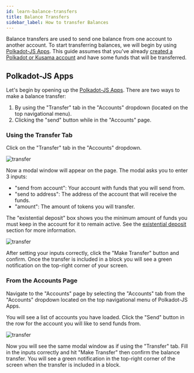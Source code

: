 ```yaml
---
id: learn-balance-transfers
title: Balance Transfers
sidebar_label: How to transfer Balances
---
```


Balance transfers are used to send one balance from one account to another account. To start
transferring balances, we will begin by using [Polkadot-JS Apps][]. This guide assumes that you've
already [created a Polkadot or Kusama account](learn-account-generation) and have some funds that
will be transferred.

## Polkadot-JS Apps

Let's begin by opening up the [Polkadot-JS Apps][]. There are two ways to make a balance transfer:

1. By using the "Transfer" tab in the "Accounts" dropdown (located on the top navigational menu).
2. Clicking the "send" button while in the "Accounts" page.

### Using the Transfer Tab

Click on the "Transfer" tab in the "Accounts" dropdown.

![transfer](assets/transfer-1.png)

Now a modal window will appear on the page. The modal asks you to enter 3 inputs:

- "send from account": Your account with funds that you will send from.
- "send to address": The address of the account that will receive the funds.
- "amount": The amount of tokens you will transfer.

The "existential deposit" box shows you the minimum amount of funds you must keep in the account for
it to remain active. See the [existential deposit][] section for more information.

![transfer](assets/transfer-2.png)

After setting your inputs correctly, click the "Make Transfer" button and confirm. Once the
transfer is included in a block you will see a green notification on the top-right corner of your
screen.

### From the Accounts Page

Navigate to the "Accounts" page by selecting the "Accounts" tab from the "Accounts" dropdown located
on the top navigational menu of Polkadot-JS Apps.

You will see a list of accounts you have loaded. Click the "Send" button in the row for the account
you will like to send funds from.

![transfer](assets/transfer-3.png)

Now you will see the same modal window as if using the "Transfer" tab. Fill in the inputs correctly
and hit "Make Transfer" then confirm the balance transfer. You will see a green notification in the
top-right corner of the screen when the transfer is included in a block.

[polkadot-js apps]: https://polkadot.js.org/apps
[existential deposit]: build-protocol-info#existential-deposit
